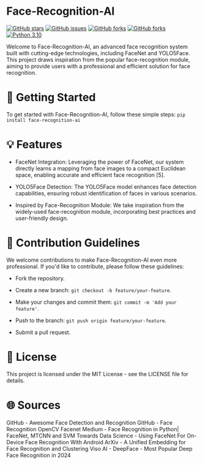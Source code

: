 # Face-Recognition-AI

[![GitHub stars](https://img.shields.io/github/stars/muntakim1/face-recognition-ai)](https://github.com/muntakim1/face-recognition-ai/stargazers)
[![GitHub issues](https://img.shields.io/github/issues/muntakim1/face-recognition-ai)](https://github.com/muntakim1/face-recognition-ai/issues)
[![GitHub forks](https://img.shields.io/github/forks/muntakim1/face-recognition-ai)](https://github.com/muntakim1/face-recognition-ai/network)
[![GitHub forks](https://img.shields.io/github/forks/muntakim1/face-recognition-ai)](https://github.com/muntakim1/face-recognition-ai/network)
[![Python 3.10](https://img.shields.io/badge/python-3.10-brightgreen)](https://python.org)

Welcome to Face-Recognition-AI, an advanced face recognition system built with cutting-edge technologies, including FaceNet and YOLO5Face. This project draws inspiration from the popular face-recognition module, aiming to provide users with a professional and efficient solution for face recognition.

# 🚀 Getting Started

To get started with Face-Recognition-AI, follow these simple steps:
`pip install face-recognition-ai`

# 💡 Features

- FaceNet Integration: Leveraging the power of FaceNet, our system directly learns a mapping from face images to a compact Euclidean space, enabling accurate and efficient face recognition [5].

- YOLO5Face Detection: The YOLO5Face model enhances face detection capabilities, ensuring robust identification of faces in various scenarios.

- Inspired by Face-Recognition Module: We take inspiration from the widely-used face-recognition module, incorporating best practices and user-friendly design.

# 🤝 Contribution Guidelines

We welcome contributions to make Face-Recognition-AI even more professional. If you'd like to contribute, please follow these guidelines:

- Fork the repository.
- Create a new branch: `git checkout -b feature/your-feature`.

- Make your changes and commit them: `git commit -m 'Add your feature'`.

- Push to the branch: `git push origin feature/your-feature`.

- Submit a pull request.

# 📄 License

This project is licensed under the MIT License - see the LICENSE file for details.

# 🌐 Sources

GitHub - Awesome Face Detection and Recognition
GitHub - Face Recognition OpenCV Facenet
Medium - Face Recognition in Python| FaceNet, MTCNN and SVM
Towards Data Science - Using FaceNet For On-Device Face Recognition With Android
ArXiv - A Unified Embedding for Face Recognition and Clustering
Viso AI - DeepFace - Most Popular Deep Face Recognition in 2024
